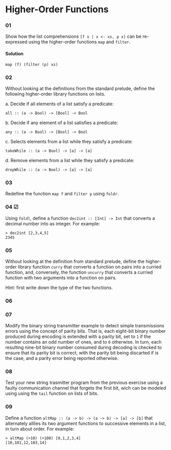 # Higher-Order Functions

### 01
Show how the list comprehensions `[f x | x <- xs, p x]` can be re-expressed using
the higher-order functions `map` and `filter`.

#### Solution
```
map (f) (filter (p) xs)
```

### 02
Without looking at the definitions from the standard prelude, define the following
higher-order library functions on lists.

a. Decide if all elements of a list satisfy a predicate:

`all :: (a -> Bool) -> [Bool] -> Bool`

b. Decide if any element of a list satisfies a predicate:

`any :: (a -> Bool) -> [Bool] -> Bool`

c. Selects elements from a list while they satisfy a predicate:

`takeWhile :: (a -> Bool) -> [a] -> [a]`

d. Remove elements from a list while they satisfy a predicate:

`dropWhile :: (a -> Bool) -> [a] -> [a]`

### 03
Redefine the function `map f` and `filter p` using `foldr`.

### 04 ☑
Using `foldl`, define a function `dec2int :: [Int] -> Int` that converts a
decimal number into as integer. For example:

```
> dec2int [2,3,4,5]
2345
```

### 05
Without looking at the definition from standard prelude, define the higher-order
library function `curry` that converts a function on pairs into a curried function,
and, conversely, the function `uncurry` that converts a curried function with
two arguments into a function on pairs.

Hint: first write down the type of the two functions.

### 06

### 07
Modify the binary string transmitter example to detect simple transmissions errors
using the concept of parity bits. That is, each eight-bit binary number produced
during encoding is extended with a parity bit, set to `1` if the number contains
an odd number of ones, and to `0` otherwise. In turn, each resulting nine-bit binary
number consumed during decoding is checked to ensure that its parity bit is correct,
with the parity bit being discarted if is the case, and a parity error being reported
otherwise.

### 08
Test your new string trasmitter program from the previous exercise using a faulty 
communication channel that forgets  the first bit, wich can be modeled using
using the `tail` function on lists of bits.

### 09
Define a function `altMap :: (a -> b) -> (a -> b) -> [a] -> [b]` that alternately 
alllies its two argument functions to successive elements in a list, in turn
about order. For example:

```
> altMap (+10) (+100) [0,1,2,3,4]
[10,101,12,103,14]  
```
